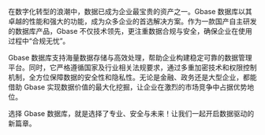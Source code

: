 在数字化转型的浪潮中，数据已成为企业最宝贵的资产之一。Gbase 数据库以其卓越的性能和强大的功能，成为众多企业的首选解决方案。作为一款国产自主研发的数据库产品，Gbase 不仅技术领先，更注重数据合规与安全，确保企业在使用过程中“合规无忧”。

Gbase 数据库支持海量数据存储与高效处理，帮助企业构建稳定可靠的数据管理平台。同时，它严格遵循国家及行业相关法规要求，通过多重加密技术和权限控制机制，全方位保障数据的安全性和隐私性。无论是金融、政务还是大型企业，都能借助 Gbase 实现数据价值的最大化挖掘，让企业在激烈的市场竞争中占据优势地位。

选择 Gbase 数据库，就是选择了专业、安全与未来！让我们一起开启数据驱动的新篇章。